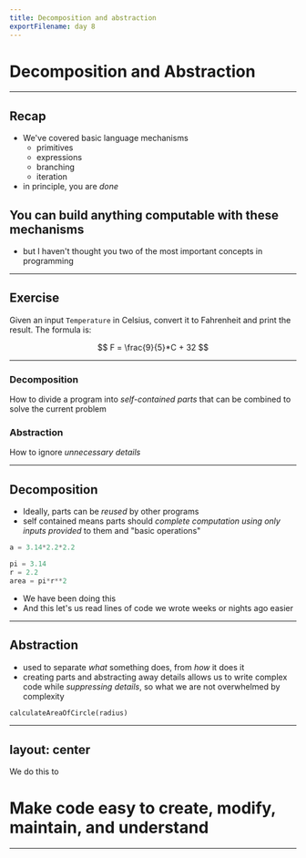 ```yaml
---
title: Decomposition and abstraction
exportFilename: day 8
---
```


# Decomposition and Abstraction

---

## Recap

- We've covered basic language mechanisms
    - primitives
    - expressions
    - branching
    - iteration
- in principle, you are *done*

## You can build anything computable with these mechanisms

- but I haven't thought you two of the most important concepts in programming

---

## Exercise

Given an input `Temperature` in Celsius, convert it to Fahrenheit and print the result. The formula is:

$$
F = \frac{9}{5}*C + 32
$$

---

### Decomposition

How to divide a program into *self-contained parts* that can be combined to solve the current problem

### Abstraction

How to ignore *unnecessary details*

---

## Decomposition

- Ideally, parts can be *reused* by other programs
- self contained means parts should *complete computation using only inputs provided* to them and "basic operations"
```python
a = 3.14*2.2*2.2
```

```python
pi = 3.14
r = 2.2
area = pi*r**2
```
<!-- each of these is a module, each module is used to form a bigger whole-->

- We have been doing this
- And this let's us read lines of code we wrote weeks or nights ago easier

---

## Abstraction

- used to separate *what* something does, from *how* it does it
- creating parts and abstracting away details allows us to write complex code while *suppressing details*, so what we are not overwhelmed by complexity

```python
calculateAreaOfCircle(radius)
```

---
layout: center
---

We do this to

# Make code easy to create, modify, maintain, and understand

---

